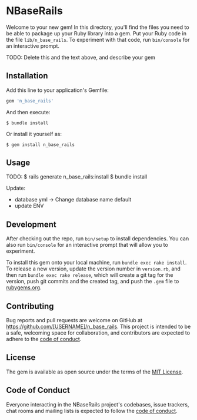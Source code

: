 # NBaseRails

Welcome to your new gem! In this directory, you'll find the files you need to be able to package up your Ruby library into a gem. Put your Ruby code in the file `lib/n_base_rails`. To experiment with that code, run `bin/console` for an interactive prompt.

TODO: Delete this and the text above, and describe your gem

## Installation

Add this line to your application's Gemfile:

```ruby
gem 'n_base_rails'
```

And then execute:

    $ bundle install

Or install it yourself as:

    $ gem install n_base_rails

## Usage

TODO: 
    $ rails generate n_base_rails:install
    $ bundle install 

Update: 
 * database yml -> Change database name default
 * update ENV 
 
## Development

After checking out the repo, run `bin/setup` to install dependencies. You can also run `bin/console` for an interactive prompt that will allow you to experiment.

To install this gem onto your local machine, run `bundle exec rake install`. To release a new version, update the version number in `version.rb`, and then run `bundle exec rake release`, which will create a git tag for the version, push git commits and the created tag, and push the `.gem` file to [rubygems.org](https://rubygems.org).

## Contributing

Bug reports and pull requests are welcome on GitHub at https://github.com/[USERNAME]/n_base_rails. This project is intended to be a safe, welcoming space for collaboration, and contributors are expected to adhere to the [code of conduct](https://github.com/[USERNAME]/n_base_rails/blob/master/CODE_OF_CONDUCT.md).

## License

The gem is available as open source under the terms of the [MIT License](https://opensource.org/licenses/MIT).

## Code of Conduct

Everyone interacting in the NBaseRails project's codebases, issue trackers, chat rooms and mailing lists is expected to follow the [code of conduct](https://github.com/[USERNAME]/n_base_rails/blob/master/CODE_OF_CONDUCT.md).
